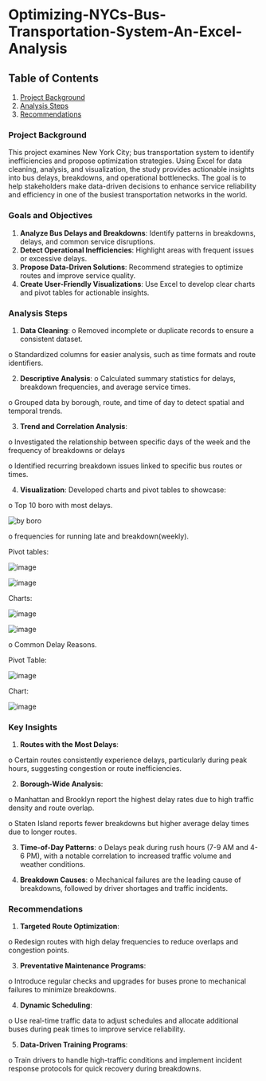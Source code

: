 # Optimizing-NYCs-Bus-Transportation-System-An-Excel-Analysis

## Table of Contents
1. [Project Background]()
2. [Analysis Steps]()
3. [Recommendations]()

### Project Background
This project examines New York City; bus transportation system to identify
inefficiencies and propose optimization strategies. Using Excel for data cleaning,
analysis, and visualization, the study provides actionable insights into bus delays,
breakdowns, and operational bottlenecks. The goal is to help stakeholders make
data-driven decisions to enhance service reliability and efficiency in one of the
busiest transportation networks in the world.

### Goals and Objectives
1. **Analyze Bus Delays and Breakdowns**: Identify patterns in breakdowns,
delays, and common service disruptions.
2. **Detect Operational Inefficiencies**: Highlight areas with frequent issues or
excessive delays.
3. **Propose Data-Driven Solutions**: Recommend strategies to optimize routes
and improve service quality.
4. **Create User-Friendly Visualizations**: Use Excel to develop clear charts and
pivot tables for actionable insights.

### Analysis Steps
1. **Data Cleaning**:
o Removed incomplete or duplicate records to ensure a consistent
dataset.

o Standardized columns for easier analysis, such as time formats and
route identifiers.


2. **Descriptive Analysis**:
o Calculated summary statistics for delays, breakdown frequencies, and
average service times.

o Grouped data by borough, route, and time of day to detect spatial and
temporal trends.

3. **Trend and Correlation Analysis**:
   
o Investigated the relationship between specific days of the week and the frequency of breakdowns or delays

o Identified recurring breakdown issues linked to specific bus routes or
times.

4. **Visualization**:
Developed charts and pivot tables to showcase:

o Top 10 boro with most delays.

![by boro](https://github.com/user-attachments/assets/cbd92671-ab38-4ae7-b190-4aae471d8b26)

o frequencies for running late and breakdown(weekly).

Pivot tables:

![image](https://github.com/user-attachments/assets/a3f551a6-e5da-4385-910c-618e56eccdf6)

![image](https://github.com/user-attachments/assets/81646c37-cb2f-469b-bf5c-026aacb23ed2)

Charts:

![image](https://github.com/user-attachments/assets/10bbbc97-a847-40da-9069-8fceed8b64a0)

![image](https://github.com/user-attachments/assets/405577fc-55c1-4184-8038-390bd1c3dfeb)


o Common Delay Reasons.

Pivot Table: 

![image](https://github.com/user-attachments/assets/27e384a3-3ddc-4bd5-a518-777743e6bdb0)

Chart:

![image](https://github.com/user-attachments/assets/867de152-92b0-46c1-af2a-739c14c2792f)

### Key Insights
1. **Routes with the Most Delays**:
   
o Certain routes consistently experience delays, particularly during peak
hours, suggesting congestion or route inefficiencies.

2. **Borough-Wide Analysis**:
   
o Manhattan and Brooklyn report the highest delay rates due to high
traffic density and route overlap.

o Staten Island reports fewer breakdowns but higher average delay times
due to longer routes.

3. **Time-of-Day Patterns**:
o Delays peak during rush hours (7-9 AM and 4-6 PM), with a notable
correlation to increased traffic volume and weather conditions.

4. **Breakdown Causes**:
o Mechanical failures are the leading cause of breakdowns, followed by
driver shortages and traffic incidents.

### Recommendations
1. **Targeted Route Optimization**:
   
o Redesign routes with high delay frequencies to reduce overlaps and
congestion points.

3. **Preventative Maintenance Programs**:
   
o Introduce regular checks and upgrades for buses prone to mechanical
failures to minimize breakdowns.

4. **Dynamic Scheduling**:
   
o Use real-time traffic data to adjust schedules and allocate additional
buses during peak times to improve service reliability.

5. **Data-Driven Training Programs**:
   
o Train drivers to handle high-traffic conditions and implement incident
response protocols for quick recovery during breakdowns.

